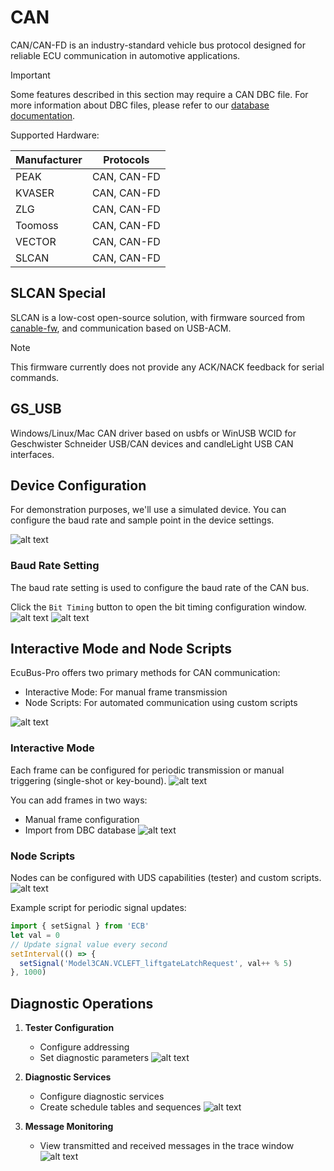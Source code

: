 # CAN

CAN/CAN-FD is an industry-standard vehicle bus protocol designed for reliable ECU communication in automotive applications.

> [!IMPORTANT]
> Some features described in this section may require a CAN DBC file. For more information about DBC files, please refer to our [database documentation](../dbc).

Supported Hardware:

| Manufacturer | Protocols |
|--------|-------------------|
| PEAK | CAN, CAN-FD |
| KVASER | CAN, CAN-FD |
| ZLG | CAN, CAN-FD |
| Toomoss | CAN, CAN-FD |
| VECTOR | CAN, CAN-FD |
| SLCAN | CAN, CAN-FD |

## SLCAN Special

SLCAN is a low-cost open-source solution, with firmware sourced from [canable-fw](https://github.com/normaldotcom/canable-fw), and communication based on USB-ACM. 
> [!NOTE]
> This firmware currently does not provide any ACK/NACK feedback for serial commands.

## GS_USB

Windows/Linux/Mac CAN driver based on usbfs or WinUSB WCID for Geschwister Schneider USB/CAN devices and candleLight USB CAN interfaces.

## Device Configuration

For demonstration purposes, we'll use a simulated device. You can configure the baud rate and sample point in the device settings.

![alt text](image.png)

### Baud Rate Setting

The baud rate setting is used to configure the baud rate of the CAN bus.

Click the `Bit Timing` button to open the bit timing configuration window.
![alt text](image-8.png)
![alt text](image-9.png)



## Interactive Mode and Node Scripts

EcuBus-Pro offers two primary methods for CAN communication:

- Interactive Mode: For manual frame transmission
- Node Scripts: For automated communication using custom scripts

![alt text](image-1.png)

### Interactive Mode

Each frame can be configured for periodic transmission or manual triggering (single-shot or key-bound).
![alt text](image-2.png)

You can add frames in two ways:

- Manual frame configuration
- Import from DBC database
  ![alt text](image-3.png)

### Node Scripts

Nodes can be configured with UDS capabilities (tester) and custom scripts.
![alt text](image-4.png)

Example script for periodic signal updates:

```typescript
import { setSignal } from 'ECB'
let val = 0
// Update signal value every second
setInterval(() => {
  setSignal('Model3CAN.VCLEFT_liftgateLatchRequest', val++ % 5)
}, 1000)
```

## Diagnostic Operations

1. **Tester Configuration**

   - Configure addressing
   - Set diagnostic parameters
     ![alt text](image-5.png)

2. **Diagnostic Services**

   - Configure diagnostic services
   - Create schedule tables and sequences
     ![alt text](image-6.png)

3. **Message Monitoring**
   - View transmitted and received messages in the trace window
     ![alt text](image-7.png)
